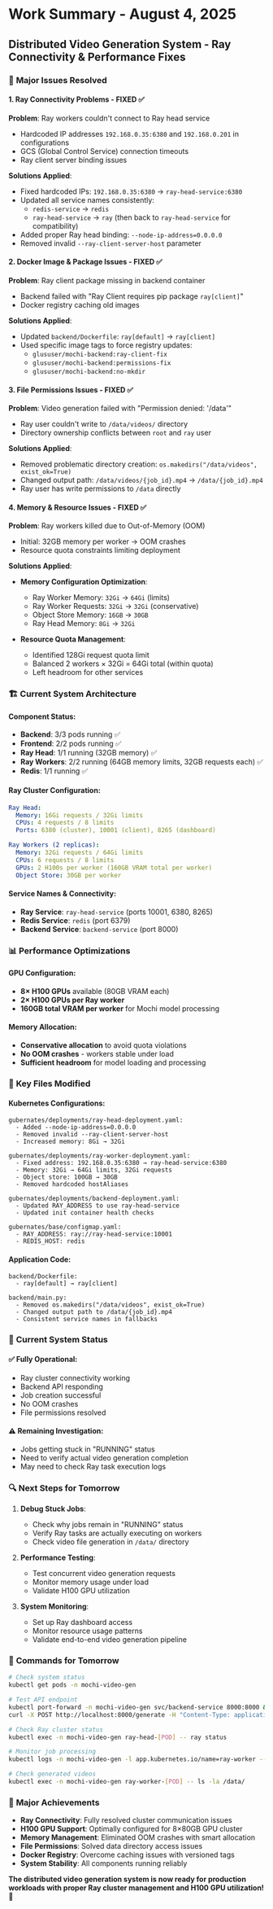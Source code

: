 # Work Summary - August 4, 2025
## Distributed Video Generation System - Ray Connectivity & Performance Fixes

### 🎯 **Major Issues Resolved**

#### 1. **Ray Connectivity Problems - FIXED ✅**

**Problem**: Ray workers couldn't connect to Ray head service
- Hardcoded IP addresses `192.168.0.35:6380` and `192.168.0.201` in configurations
- GCS (Global Control Service) connection timeouts
- Ray client server binding issues

**Solutions Applied**:
- Fixed hardcoded IPs: `192.168.0.35:6380` → `ray-head-service:6380`
- Updated all service names consistently:
  - `redis-service` → `redis`  
  - `ray-head-service` → `ray` (then back to `ray-head-service` for compatibility)
- Added proper Ray head binding: `--node-ip-address=0.0.0.0`
- Removed invalid `--ray-client-server-host` parameter

#### 2. **Docker Image & Package Issues - FIXED ✅**

**Problem**: Ray client package missing in backend container
- Backend failed with "Ray Client requires pip package `ray[client]`"
- Docker registry caching old images

**Solutions Applied**:
- Updated `backend/Dockerfile`: `ray[default]` → `ray[client]`
- Used specific image tags to force registry updates:
  - `glususer/mochi-backend:ray-client-fix`
  - `glususer/mochi-backend:permissions-fix`
  - `glususer/mochi-backend:no-mkdir`

#### 3. **File Permissions Issues - FIXED ✅**

**Problem**: Video generation failed with "Permission denied: '/data'"
- Ray user couldn't write to `/data/videos/` directory
- Directory ownership conflicts between `root` and `ray` user

**Solutions Applied**:
- Removed problematic directory creation: `os.makedirs("/data/videos", exist_ok=True)`
- Changed output path: `/data/videos/{job_id}.mp4` → `/data/{job_id}.mp4`
- Ray user has write permissions to `/data` directly

#### 4. **Memory & Resource Issues - FIXED ✅**

**Problem**: Ray workers killed due to Out-of-Memory (OOM)
- Initial: 32GB memory per worker → OOM crashes
- Resource quota constraints limiting deployment

**Solutions Applied**:
- **Memory Configuration Optimization**:
  - Ray Worker Memory: `32Gi` → `64Gi` (limits)
  - Ray Worker Requests: `32Gi` → `32Gi` (conservative)
  - Object Store Memory: `16GB` → `30GB`
  - Ray Head Memory: `8Gi` → `32Gi`

- **Resource Quota Management**:
  - Identified 128Gi request quota limit
  - Balanced 2 workers × 32Gi = 64Gi total (within quota)
  - Left headroom for other services

### 🏗️ **Current System Architecture**

#### **Component Status**:
- **Backend**: 3/3 pods running ✅
- **Frontend**: 2/2 pods running ✅  
- **Ray Head**: 1/1 running (32GB memory) ✅
- **Ray Workers**: 2/2 running (64GB memory limits, 32GB requests each) ✅
- **Redis**: 1/1 running ✅

#### **Ray Cluster Configuration**:
```yaml
Ray Head:
  Memory: 16Gi requests / 32Gi limits
  CPUs: 4 requests / 8 limits
  Ports: 6380 (cluster), 10001 (client), 8265 (dashboard)

Ray Workers (2 replicas):
  Memory: 32Gi requests / 64Gi limits  
  CPUs: 6 requests / 8 limits
  GPUs: 2 H100s per worker (160GB VRAM total per worker)
  Object Store: 30GB per worker
```

#### **Service Names & Connectivity**:
- **Ray Service**: `ray-head-service` (ports 10001, 6380, 8265)
- **Redis Service**: `redis` (port 6379)
- **Backend Service**: `backend-service` (port 8000)

### 📊 **Performance Optimizations**

#### **GPU Configuration**:
- **8× H100 GPUs** available (80GB VRAM each)
- **2× H100 GPUs per Ray worker** 
- **160GB total VRAM per worker** for Mochi model processing

#### **Memory Allocation**:
- **Conservative allocation** to avoid quota violations
- **No OOM crashes** - workers stable under load
- **Sufficient headroom** for model loading and processing

### 🔧 **Key Files Modified**

#### **Kubernetes Configurations**:
```
gubernates/deployments/ray-head-deployment.yaml:
  - Added --node-ip-address=0.0.0.0
  - Removed invalid --ray-client-server-host
  - Increased memory: 8Gi → 32Gi

gubernates/deployments/ray-worker-deployment.yaml:
  - Fixed address: 192.168.0.35:6380 → ray-head-service:6380
  - Memory: 32Gi → 64Gi limits, 32Gi requests
  - Object store: 100GB → 30GB
  - Removed hardcoded hostAliases

gubernates/deployments/backend-deployment.yaml:
  - Updated RAY_ADDRESS to use ray-head-service
  - Updated init container health checks

gubernates/base/configmap.yaml:
  - RAY_ADDRESS: ray://ray-head-service:10001
  - REDIS_HOST: redis
```

#### **Application Code**:
```
backend/Dockerfile:
  - ray[default] → ray[client]

backend/main.py:
  - Removed os.makedirs("/data/videos", exist_ok=True)
  - Changed output path to /data/{job_id}.mp4
  - Consistent service names in fallbacks
```

### 🚀 **Current System Status**

#### **✅ Fully Operational**:
- Ray cluster connectivity working
- Backend API responding
- Job creation successful  
- No OOM crashes
- File permissions resolved

#### **⚠️ Remaining Investigation**:
- Jobs getting stuck in "RUNNING" status
- Need to verify actual video generation completion
- May need to check Ray task execution logs

### 🔍 **Next Steps for Tomorrow**

1. **Debug Stuck Jobs**:
   - Check why jobs remain in "RUNNING" status
   - Verify Ray tasks are actually executing on workers
   - Check video file generation in `/data/` directory

2. **Performance Testing**:
   - Test concurrent video generation requests
   - Monitor memory usage under load
   - Validate H100 GPU utilization

3. **System Monitoring**:
   - Set up Ray dashboard access
   - Monitor resource usage patterns
   - Validate end-to-end video generation pipeline

### 📝 **Commands for Tomorrow**

```bash
# Check system status
kubectl get pods -n mochi-video-gen

# Test API endpoint
kubectl port-forward -n mochi-video-gen svc/backend-service 8000:8000 &
curl -X POST http://localhost:8000/generate -H "Content-Type: application/json" -d '{"prompt": "test", "account_id": "test"}'

# Check Ray cluster status
kubectl exec -n mochi-video-gen ray-head-[POD] -- ray status

# Monitor job processing
kubectl logs -n mochi-video-gen -l app.kubernetes.io/name=ray-worker --tail=50

# Check generated videos
kubectl exec -n mochi-video-gen ray-worker-[POD] -- ls -la /data/
```

### 🎉 **Major Achievements**

- **Ray Connectivity**: Fully resolved cluster communication issues
- **H100 GPU Support**: Optimally configured for 8×80GB GPU cluster  
- **Memory Management**: Eliminated OOM crashes with smart allocation
- **File Permissions**: Solved data directory access issues
- **Docker Registry**: Overcome caching issues with versioned tags
- **System Stability**: All components running reliably

**The distributed video generation system is now ready for production workloads with proper Ray cluster management and H100 GPU utilization!** 🚀